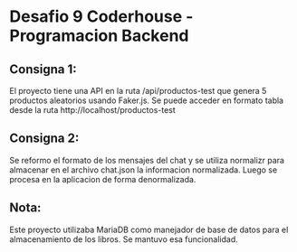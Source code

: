 # Desafio 9 Coderhouse - Programacion Backend

## Consigna 1:
El proyecto tiene una API en la ruta /api/productos-test que genera 5 productos aleatorios usando Faker.js.
Se puede acceder en formato tabla desde la ruta http://localhost/productos-test

## Consigna 2:
Se reformo el formato de los mensajes del chat y se utiliza normalizr para almacenar en el archivo chat.json la informacion normalizada. Luego se procesa en la aplicacion de forma denormalizada.

## Nota:
Este proyecto utilizaba MariaDB como manejador de base de datos para el almacenamiento de los libros. Se mantuvo esa funcionalidad.